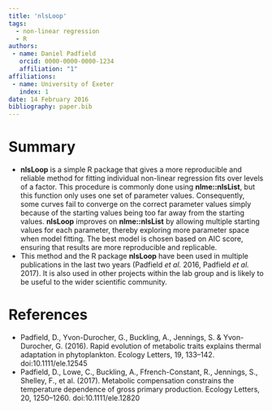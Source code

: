 ```yaml
---
title: 'nlsLoop'
tags:
  - non-linear regression
  - R
authors:
 - name: Daniel Padfield
   orcid: 0000-0000-0000-1234
   affiliation: "1"
affiliations:
 - name: University of Exeter
   index: 1
date: 14 February 2016
bibliography: paper.bib
---
```


# Summary

- __nlsLoop__ is a simple R package that gives a more reproducible and reliable method for fitting individual non-linear regression fits over levels of a factor. This procedure is commonly done using __nlme::nlsList__, but this function only uses one set of parameter values. Consequently, some curves fail to converge on the correct parameter values simply because of the starting values being too far away from the starting values. __nlsLoop__ improves on __nlme::nlsList__ by allowing multiple starting values for each parameter, thereby exploring more parameter space when model fitting. The best model is chosen based on AIC score, ensuring that results are more reproducible and replicable.
- This method and the R package __nlsLoop__ have been used in multiple publications in the last two years (Padfield _et al._ 2016, Padfield _et al._ 2017). It is also used in other projects within the lab group and is likely to be useful to the wider scientific community.

# References

- Padfield, D., Yvon-Durocher, G., Buckling, A., Jennings, S. & Yvon-Durocher, G. (2016). Rapid evolution of metabolic traits explains thermal adaptation in phytoplankton. Ecology Letters, 19, 133–142. doi:10.1111/ele.12545
- Padfield, D., Lowe, C., Buckling, A., Ffrench-Constant, R., Jennings, S., Shelley, F., et al. (2017). Metabolic compensation constrains the temperature dependence of gross primary production. Ecology Letters, 20, 1250–1260. doi:10.1111/ele.12820
